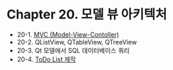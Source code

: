 # Chapter 20. 모델 뷰 아키텍처

- 20-1. [MVC (Model-View-Contoller)](20_1/contents.md)
- 20-2. QListView, QTableView, QTreeView
- 20-3. Qt 모델에서 SQL 데이터베이스 쿼리
- 20-4. [ToDo List 제작](20_4/contents.md)
